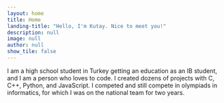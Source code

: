 ```yaml
---
layout: home
title: Home
landing-title: "Hello, I'm Kutay. Nice to meet you!"
description: null
image: null
author: null
show_tile: false
---
```


I am a high school student in Turkey getting an education as an IB student, and I am a person who loves to code. I created dozens of projects with C, C++, Python, and JavaScript. I competed and still compete in olympiads in informatics, for which I was on the national team for two years.